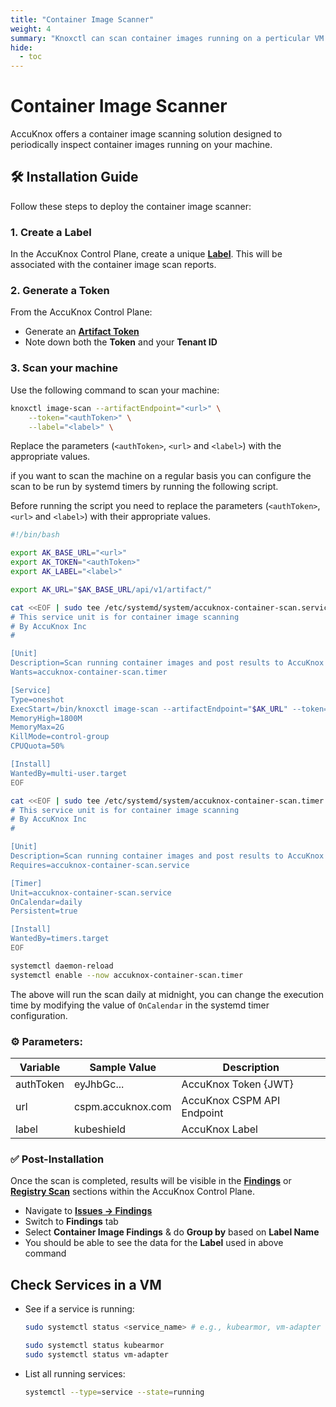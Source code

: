 ```yaml
---
title: "Container Image Scanner"
weight: 4
summary: "Knoxctl can scan container images running on a perticular VM and submit the results to SaaS"
hide:
  - toc
---
```


# Container Image Scanner

AccuKnox offers a container image scanning solution designed to periodically inspect container images running on your machine.

## 🛠 Installation Guide

Follow these steps to deploy the container image scanner:

### 1. Create a Label

In the AccuKnox Control Plane, create a unique [**Label**](https://app.accuknox.com/settings/labels). This will be associated with the container image scan reports.

### 2. Generate a Token

From the AccuKnox Control Plane:

- Generate an [**Artifact Token**](https://app.accuknox.com/settings/tokens)
- Note down both the **Token** and your **Tenant ID**

### 3. Scan your machine

Use the following command to scan your machine:

```bash
knoxctl image-scan --artifactEndpoint="<url>" \
    --token="<authToken>" \
    --label="<label>" \
```

Replace the parameters (`<authToken>`, `<url>` and `<label>`) with the appropriate values.

if you want to scan the machine on a regular basis you can configure the scan to be run by systemd timers by running the following script.

Before running the script you need to replace the parameters (`<authToken>`, `<url>` and `<label>`) with their appropriate values.

```bash
#!/bin/bash

export AK_BASE_URL="<url>"
export AK_TOKEN="<authToken>"
export AK_LABEL="<label>"

export AK_URL="$AK_BASE_URL/api/v1/artifact/"

cat <<EOF | sudo tee /etc/systemd/system/accuknox-container-scan.service
# This service unit is for container image scanning
# By AccuKnox Inc
#

[Unit]
Description=Scan running container images and post results to AccuKnox SaaS
Wants=accuknox-container-scan.timer

[Service]
Type=oneshot
ExecStart=/bin/knoxctl image-scan --artifactEndpoint="$AK_URL" --token="$AK_TOKEN" --label="$AK_LABEL"
MemoryHigh=1800M
MemoryMax=2G
KillMode=control-group
CPUQuota=50%

[Install]
WantedBy=multi-user.target
EOF

cat <<EOF | sudo tee /etc/systemd/system/accuknox-container-scan.timer
# This service unit is for container image scanning
# By AccuKnox Inc
#

[Unit]
Description=Scan running container images and post results to AccuKnox SaaS
Requires=accuknox-container-scan.service

[Timer]
Unit=accuknox-container-scan.service
OnCalendar=daily
Persistent=true

[Install]
WantedBy=timers.target
EOF

systemctl daemon-reload
systemctl enable --now accuknox-container-scan.timer
```

The above will run the scan daily at midnight, you can change the execution time by modifying the value of `OnCalendar` in the systemd timer configuration.

### ⚙️ Parameters:

| Variable  | Sample Value      | Description                |
| --------- | ----------------- | -------------------------- |
| authToken | eyJhbGc...        | AccuKnox Token {JWT}       |
| url       | cspm.accuknox.com | AccuKnox CSPM API Endpoint |
| label     | kubeshield        | AccuKnox Label             |

### ✅ Post-Installation

Once the scan is completed, results will be visible in the [**Findings**](https://app.accuknox.com/issues/findings/findings-summary) or [**Registry Scan**](https://app.accuknox.com/issues/registry-scan) sections within the AccuKnox Control Plane.

- Navigate to [**Issues -> Findings**](https://app.accuknox.com/issues/findings/findings-summary)
- Switch to **Findings** tab
- Select **Container Image Findings** & do **Group by** based on **Label Name**
- You should be able to see the data for the **Label** used in above command

## Check Services in a VM

- See if a service is running:

  ```sh
  sudo systemctl status <service_name> # e.g., kubearmor, vm-adapter

  sudo systemctl status kubearmor
  sudo systemctl status vm-adapter
  ```

- List all running services:

  ```sh
  systemctl --type=service --state=running
  ```

